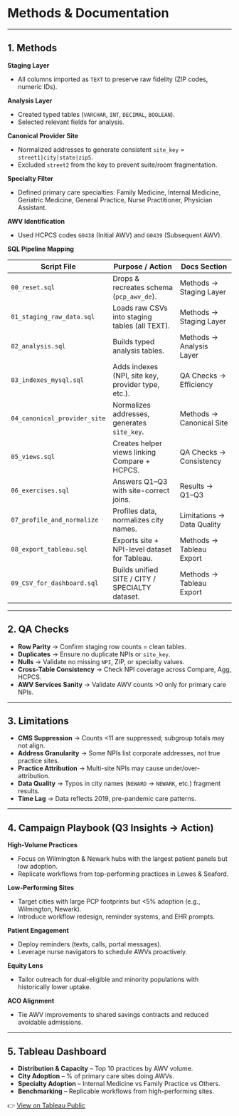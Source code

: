 # Methods & Documentation

---

## 1. Methods

**Staging Layer**  
- All columns imported as `TEXT` to preserve raw fidelity (ZIP codes, numeric IDs).  

**Analysis Layer**  
- Created typed tables (`VARCHAR`, `INT`, `DECIMAL`, `BOOLEAN`).  
- Selected relevant fields for analysis.  

**Canonical Provider Site**  
- Normalized addresses to generate consistent `site_key` = `street1|city|state|zip5`.  
- Excluded `street2` from the key to prevent suite/room fragmentation.  

**Specialty Filter**  
- Defined primary care specialties: Family Medicine, Internal Medicine, Geriatric Medicine, General Practice, Nurse Practitioner, Physician Assistant.  

**AWV Identification**  
- Used HCPCS codes `G0438` (Initial AWV) and `G0439` (Subsequent AWV).  

**SQL Pipeline Mapping**  

| Script File                  | Purpose / Action                                         | Docs Section                |
|-------------------------------|---------------------------------------------------------|-----------------------------|
| `00_reset.sql`               | Drops & recreates schema (`pcp_awv_de`).                 | Methods → Staging Layer     |
| `01_staging_raw_data.sql`    | Loads raw CSVs into staging tables (all TEXT).           | Methods → Staging Layer     |
| `02_analysis.sql`            | Builds typed analysis tables.                            | Methods → Analysis Layer    |
| `03_indexes_mysql.sql`       | Adds indexes (NPI, site key, provider type, etc.).       | QA Checks → Efficiency      |
| `04_canonical_provider_site` | Normalizes addresses, generates `site_key`.              | Methods → Canonical Site    |
| `05_views.sql`               | Creates helper views linking Compare + HCPCS.            | QA Checks → Consistency     |
| `06_exercises.sql`           | Answers Q1–Q3 with site-correct joins.                   | Results → Q1–Q3             |
| `07_profile_and_normalize`   | Profiles data, normalizes city names.                    | Limitations → Data Quality  |
| `08_export_tableau.sql`      | Exports site + NPI-level dataset for Tableau.            | Methods → Tableau Export    |
| `09_CSV_for_dashboard.sql`   | Builds unified SITE / CITY / SPECIALTY dataset.          | Methods → Tableau Export    |

---

## 2. QA Checks

- **Row Parity** → Confirm staging row counts = clean tables.  
- **Duplicates** → Ensure no duplicate NPIs or `site_key`.  
- **Nulls** → Validate no missing `NPI`, ZIP, or specialty values.  
- **Cross-Table Consistency** → Check NPI coverage across Compare, Agg, HCPCS.  
- **AWV Services Sanity** → Validate AWV counts >0 only for primary care NPIs.  

---

## 3. Limitations

- **CMS Suppression** → Counts <11 are suppressed; subgroup totals may not align.  
- **Address Granularity** → Some NPIs list corporate addresses, not true practice sites.  
- **Practice Attribution** → Multi-site NPIs may cause under/over-attribution.  
- **Data Quality** → Typos in city names (`NEWARD` → `NEWARK`, etc.) fragment results.  
- **Time Lag** → Data reflects 2019, pre-pandemic care patterns.  

---

## 4. Campaign Playbook (Q3 Insights → Action)

**High-Volume Practices**  
- Focus on Wilmington & Newark hubs with the largest patient panels but low adoption.  
- Replicate workflows from top-performing practices in Lewes & Seaford.  

**Low-Performing Sites**  
- Target cities with large PCP footprints but <5% adoption (e.g., Wilmington, Newark).  
- Introduce workflow redesign, reminder systems, and EHR prompts.  

**Patient Engagement**  
- Deploy reminders (texts, calls, portal messages).  
- Leverage nurse navigators to schedule AWVs proactively.  

**Equity Lens**  
- Tailor outreach for dual-eligible and minority populations with historically lower uptake.  

**ACO Alignment**  
- Tie AWV improvements to shared savings contracts and reduced avoidable admissions.  

---

## 5. Tableau Dashboard

- **Distribution & Capacity** – Top 10 practices by AWV volume.  
- **City Adoption** – % of primary care sites doing AWVs.  
- **Specialty Adoption** – Internal Medicine vs Family Practice vs Others.  
- **Benchmarking** – Replicable workflows from high-performing sites.  

👉 [View on Tableau Public](https://public.tableau.com/app/profile/raphael.dibo.epingo.jr/viz/DelawarePrimaryCareAnnualWellnessVisitAnalysis2019/DelawarePrimaryCareAnnualWellnessVisitAnalysis2019)
